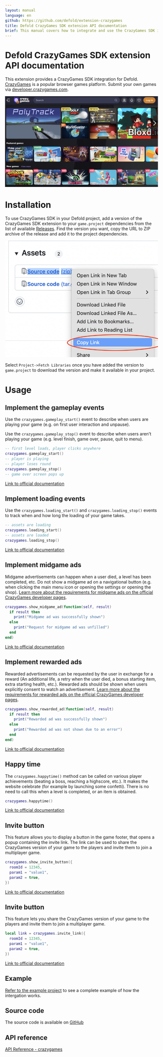 ```yaml
---
layout: manual
language: en
github: https://github.com/defold/extension-crazygames
title: Defold CrazyGames SDK extension API documentation
brief: This manual covers how to integrate and use the CrazyGames SDK in in Defold.
---
```


# Defold CrazyGames SDK extension API documentation

This extension provides a CrazyGames SDK integration for Defold. [CrazyGames](https://www.crazygames.com/) is a popular browser games platform. Submit your own games via [developer.crazygames.com](https://developer.crazygames.com/).


![CrazyGames.com landing page](crazygames.jpg)

# Installation
To use CrazyGames SDK in your Defold project, add a version of the CrazyGames SDK extension to your `game.project` dependencies from the list of available [Releases](https://github.com/defold/extension-crazygames/releases). Find the version you want, copy the URL to ZIP archive of the release and add it to the project dependencies.

![](add-dependency.png)

Select `Project->Fetch Libraries` once you have added the version to `game.project` to download the version and make it available in your project.

# Usage


## Implement the gameplay events

Use the `crazygames.gameplay_start()` event to describe when users are playing your game (e.g. on first user interaction and unpause).

Use the `crazygames.gameplay_stop()` event to describe when users aren’t playing your game (e.g. level finish, game over, pause, quit to menu).

```lua
-- first level loads, player clicks anywhere
crazygames.gameplay_start()
-- player is playing
-- player loses round
crazygames.gameplay_stop()
-- game over screen pops up
```

[Link to official documentation](https://docs.crazygames.com/sdk/html5-v3/game/#gameplay-startstop)


## Implement loading events

Use the `crazygames.loading_start()` and `crazygames.loading_stop()` events to track when and how long the loading of your game takes.

```lua
-- assets are loading
crazygames.loading_start()
-- assets are loaded
crazygames.loading_stop()
```

[Link to official documentation](https://docs.crazygames.com/sdk/html5-v3/game/#game-loading-startstop)



## Implement midgame ads

Midgame advertisements can happen when a user died, a level has been completed, etc. Do not show a midgame ad on a navigational button (e.g. when clicking the main menu icon or opening the settings or opening the shop). [Learn more about the requirements for midgame ads on the official CrazyGames developer pages](https://docs.crazygames.com/requirements/ads/#requirements-for-midgame-ads).


```lua
crazygames.show_midgame_ad(function(self, result)
  if result then
    print("Midgame ad was successfully shown")
  else
    print("Request for midgame ad was unfilled")
  end
end)
```

[Link to official documentation](https://docs.crazygames.com/sdk/html5-v3/video-ads/#video-ads_1)


## Implement rewarded ads

Rewarded advertisements can be requested by the user in exchange for a reward (An additional life, a retry when the user died, a bonus starting item, extra starting health, etc.). Rewarded ads should be shown when users explicitly consent to watch an advertisement. [Learn more about the requirements for rewarded ads on the official CrazyGames developer pages](https://docs.crazygames.com/requirements/ads/#requirements-for-rewarded-ads).


```lua
crazygames.show_rewarded_ad(function(self, result)
  if result then
    print("Rewarded ad was successfully shown")
  else
    print("Rewarded ad was not shown due to an error")
  end
end)
```

[Link to official documentation](https://docs.crazygames.com/sdk/html5-v3/video-ads/#video-ads_1)


## Happy time

The `crazygames.happytime()` method can be called on various player achievements (beating a boss, reaching a highscore, etc.). It makes the website celebrate (for example by launching some confetti). There is no need to call this when a level is completed, or an item is obtained.

```lua
crazygames.happytime()
```

[Link to official documentation](https://docs.crazygames.com/sdk/html5-v3/game/#happy-time)


## Invite button

This feature allows you to display a button in the game footer, that opens a popup containing the invite link. The link can be used to share the CrazyGames version of your game to the players and invite them to join a multiplayer game.

```lua
crazygames.show_invite_button({
  roomId = 12345,
  param1 = "value1",
  param2 = true,
})
```

[Link to official documentation](https://docs.crazygames.com/sdk/html5-v3/game/#invite-button)


## Invite button

This feature lets you share the CrazyGames version of your game to the players and invite them to join a multiplayer game.

```lua
local link = crazygames.invite_link({
  roomId = 12345,
  param1 = "value1",
  param2 = true,
})
```

[Link to official documentation](https://docs.crazygames.com/sdk/html5-v3/game/#invite-link)


## Example

[Refer to the example project](https://github.com/defold/extension-crazygames/blob/master/main/crazygames.gui_script) to see a complete example of how the intergation works.


## Source code

The source code is available on [GitHub](https://github.com/defold/extension-crazygames)


## API reference
[API Reference - crazygames](/extension-crazygames/crazygames_api)
